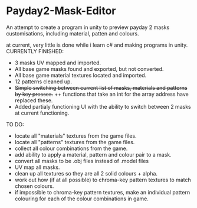 # Payday2-Mask-Editor
An attempt to create a program in unity to preview payday 2 masks customisations, including material, patten and colours.

at current, very little is done while i learn c# and making programs in unity.
CURRENTLY FINISHED:
  + 3 masks UV mapped and imported.
  + All base game masks found and exported, but not converted.
  + All base game material textures located and imported.
  + 12 patterns cleaned up.
  + ~~Simple switching between current list of masks, materials and patterns by key presses.~~
        ++ functions that take an int for the array address have replaced these.
  + Added partialy functioning UI with the ability to switch between 2 masks at current functioning.
  

TO DO: 
  - locate all "materials" textures from the game files.
  - locate all "patterns" textures from the game files.
  - collect all colour combinations from the game.
  - add ability to apply a material, pattern and colour pair to a mask.
  - convert all masks to be .obj files instead of .model files
  - UV map all masks.
  - clean up all textures so they are all 2 solid colours + alpha.
  - work out how (if at all possible) to chroma-key pattern textures to match chosen colours.
  - if impossible to chroma-key pattern textures, make an individual pattern colouring for each of the colour combinations in game.
